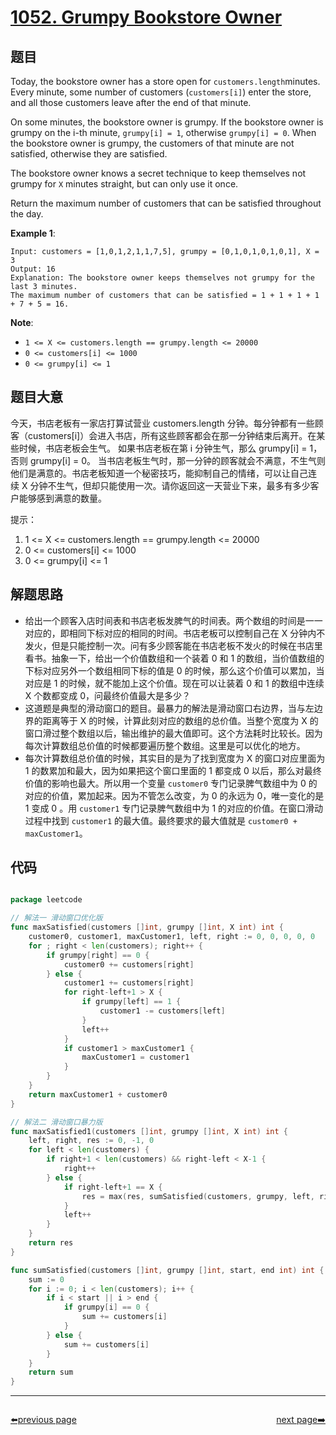 # [1052. Grumpy Bookstore Owner](https://leetcode.com/problems/grumpy-bookstore-owner/)


## 题目

Today, the bookstore owner has a store open for `customers.length`minutes. Every minute, some number of customers (`customers[i]`) enter the store, and all those customers leave after the end of that minute.

On some minutes, the bookstore owner is grumpy. If the bookstore owner is grumpy on the i-th minute, `grumpy[i] = 1`, otherwise `grumpy[i] = 0`. When the bookstore owner is grumpy, the customers of that minute are not satisfied, otherwise they are satisfied.

The bookstore owner knows a secret technique to keep themselves not grumpy for `X` minutes straight, but can only use it once.

Return the maximum number of customers that can be satisfied throughout the day.

**Example 1**:

    Input: customers = [1,0,1,2,1,1,7,5], grumpy = [0,1,0,1,0,1,0,1], X = 3
    Output: 16
    Explanation: The bookstore owner keeps themselves not grumpy for the last 3 minutes. 
    The maximum number of customers that can be satisfied = 1 + 1 + 1 + 1 + 7 + 5 = 16.

**Note**:

- `1 <= X <= customers.length == grumpy.length <= 20000`
- `0 <= customers[i] <= 1000`
- `0 <= grumpy[i] <= 1`


## 题目大意

今天，书店老板有一家店打算试营业 customers.length 分钟。每分钟都有一些顾客（customers[i]）会进入书店，所有这些顾客都会在那一分钟结束后离开。在某些时候，书店老板会生气。 如果书店老板在第 i 分钟生气，那么 grumpy[i] = 1，否则 grumpy[i] = 0。 当书店老板生气时，那一分钟的顾客就会不满意，不生气则他们是满意的。书店老板知道一个秘密技巧，能抑制自己的情绪，可以让自己连续 X 分钟不生气，但却只能使用一次。请你返回这一天营业下来，最多有多少客户能够感到满意的数量。

提示：

1. 1 <= X <= customers.length == grumpy.length <= 20000
2. 0 <= customers[i] <= 1000
3. 0 <= grumpy[i] <= 1



## 解题思路


- 给出一个顾客入店时间表和书店老板发脾气的时间表。两个数组的时间是一一对应的，即相同下标对应的相同的时间。书店老板可以控制自己在 X 分钟内不发火，但是只能控制一次。问有多少顾客能在书店老板不发火的时候在书店里看书。抽象一下，给出一个价值数组和一个装着 0 和 1 的数组，当价值数组的下标对应另外一个数组相同下标的值是 0 的时候，那么这个价值可以累加，当对应是 1 的时候，就不能加上这个价值。现在可以让装着 0 和 1 的数组中连续 X 个数都变成 0，问最终价值最大是多少？
- 这道题是典型的滑动窗口的题目。最暴力的解法是滑动窗口右边界，当与左边界的距离等于 X 的时候，计算此刻对应的数组的总价值。当整个宽度为 X 的窗口滑过整个数组以后，输出维护的最大值即可。这个方法耗时比较长。因为每次计算数组总价值的时候都要遍历整个数组。这里是可以优化的地方。
- 每次计算数组总价值的时候，其实目的是为了找到宽度为 X 的窗口对应里面为 1 的数累加和最大，因为如果把这个窗口里面的 1 都变成 0 以后，那么对最终价值的影响也最大。所以用一个变量 `customer0` 专门记录脾气数组中为 0 的对应的价值，累加起来。因为不管怎么改变，为 0 的永远为 0，唯一变化的是 1 变成 0 。用 `customer1` 专门记录脾气数组中为 1 的对应的价值。在窗口滑动过程中找到 `customer1` 的最大值。最终要求的最大值就是 `customer0 + maxCustomer1`。


## 代码

```go

package leetcode

// 解法一 滑动窗口优化版
func maxSatisfied(customers []int, grumpy []int, X int) int {
	customer0, customer1, maxCustomer1, left, right := 0, 0, 0, 0, 0
	for ; right < len(customers); right++ {
		if grumpy[right] == 0 {
			customer0 += customers[right]
		} else {
			customer1 += customers[right]
			for right-left+1 > X {
				if grumpy[left] == 1 {
					customer1 -= customers[left]
				}
				left++
			}
			if customer1 > maxCustomer1 {
				maxCustomer1 = customer1
			}
		}
	}
	return maxCustomer1 + customer0
}

// 解法二 滑动窗口暴力版
func maxSatisfied1(customers []int, grumpy []int, X int) int {
	left, right, res := 0, -1, 0
	for left < len(customers) {
		if right+1 < len(customers) && right-left < X-1 {
			right++
		} else {
			if right-left+1 == X {
				res = max(res, sumSatisfied(customers, grumpy, left, right))
			}
			left++
		}
	}
	return res
}

func sumSatisfied(customers []int, grumpy []int, start, end int) int {
	sum := 0
	for i := 0; i < len(customers); i++ {
		if i < start || i > end {
			if grumpy[i] == 0 {
				sum += customers[i]
			}
		} else {
			sum += customers[i]
		}
	}
	return sum
}

```



----------------------------------------------
<div style="display: flex;justify-content: space-between;align-items: center;">
<p><a href="https://books.halfrost.com/leetcode/ChapterFour/1000~1099/1051.Height-Checker/">⬅️previous page</a></p>
<p><a href="https://books.halfrost.com/leetcode/ChapterFour/1000~1099/1054.Distant-Barcodes/">next page➡️</a></p>
</div>

